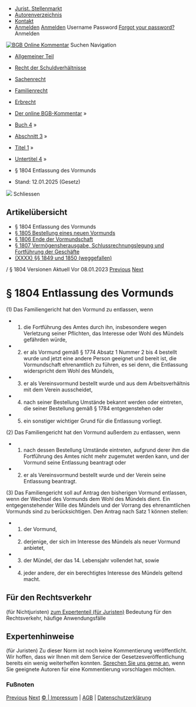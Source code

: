   * [Jurist. Stellenmarkt](https://bgb.kommentar.de/Buch-4/Abschnitt-3/Titel-1/Untertitel-4/</job-board> "Jurist. Stellenmarkt")
  * [Autorenverzeichnis](https://bgb.kommentar.de/Buch-4/Abschnitt-3/Titel-1/Untertitel-4/</Autorenverzeichnis> "Autorenverzeichnis")
  * [Kontakt](https://bgb.kommentar.de/Buch-4/Abschnitt-3/Titel-1/Untertitel-4/</Kontakt>)
  * [Anmelden](https://bgb.kommentar.de/Buch-4/Abschnitt-3/Titel-1/Untertitel-4/<#login> "show login form") [Anmelden](https://bgb.kommentar.de/Buch-4/Abschnitt-3/Titel-1/Untertitel-4/<#> "hide login form") Username Password
[Forgot your password?](https://bgb.kommentar.de/Buch-4/Abschnitt-3/Titel-1/Untertitel-4/</user/forgotpassword>) Anmelden 


[![BGB Online Kommentar](https://bgb.kommentar.de/extension/bgb/design/bgb/images/logo.png)](https://bgb.kommentar.de/Buch-4/Abschnitt-3/Titel-1/Untertitel-4/</> "BGB Online Kommentar")
Suchen
Navigation
  * [Allgemeiner Teil](https://bgb.kommentar.de/Buch-4/Abschnitt-3/Titel-1/Untertitel-4/</Buch-1>)
  * [Recht der Schuldverhältnisse](https://bgb.kommentar.de/Buch-4/Abschnitt-3/Titel-1/Untertitel-4/</Buch-2>)
  * [Sachenrecht](https://bgb.kommentar.de/Buch-4/Abschnitt-3/Titel-1/Untertitel-4/</Buch-3>)
  * [Familienrecht](https://bgb.kommentar.de/Buch-4/Abschnitt-3/Titel-1/Untertitel-4/</Buch-4>)
  * [Erbrecht](https://bgb.kommentar.de/Buch-4/Abschnitt-3/Titel-1/Untertitel-4/</Buch-5>)


  * [Der online BGB-Kommentar](https://bgb.kommentar.de/Buch-4/Abschnitt-3/Titel-1/Untertitel-4/</>) »
  * [Buch 4](https://bgb.kommentar.de/Buch-4/Abschnitt-3/Titel-1/Untertitel-4/</Buch-4>) »
  * [Abschnitt 3](https://bgb.kommentar.de/Buch-4/Abschnitt-3/Titel-1/Untertitel-4/</Buch-4/Abschnitt-3>) »
  * [Titel 1](https://bgb.kommentar.de/Buch-4/Abschnitt-3/Titel-1/Untertitel-4/</Buch-4/Abschnitt-3/Titel-1>) »
  * [Untertitel 4](https://bgb.kommentar.de/Buch-4/Abschnitt-3/Titel-1/Untertitel-4/</Buch-4/Abschnitt-3/Titel-1/Untertitel-4>) »
  * § 1804 Entlassung des Vormunds 
  * Stand: 12.01.2025 (Gesetz) 


![](https://vg01.met.vgwort.de/na/1c9909529ead4f509072c06d9081a7d5)
Schliessen 
## Artikelübersicht
  * § 1804 Entlassung des Vormunds 
  * [ § 1805 Bestellung eines neuen Vormunds ](https://bgb.kommentar.de/Buch-4/Abschnitt-3/Titel-1/Untertitel-4/</Buch-4/Abschnitt-3/Titel-1/Untertitel-4/Bestellung-eines-neuen-Vormunds>)
  * [ § 1806 Ende der Vormundschaft ](https://bgb.kommentar.de/Buch-4/Abschnitt-3/Titel-1/Untertitel-4/</Buch-4/Abschnitt-3/Titel-1/Untertitel-4/Ende-der-Vormundschaft>)
  * [ § 1807 Vermögensherausgabe, Schlussrechnungslegung und Fortführung der Geschäfte ](https://bgb.kommentar.de/Buch-4/Abschnitt-3/Titel-1/Untertitel-4/</Buch-4/Abschnitt-3/Titel-1/Untertitel-4/Vermoegensherausgabe-Schlussrechnungslegung-und-Fortfuehrung-der-Geschaefte>)
  * [ (XXXX) §§ 1849 und 1850 (weggefallen) ](https://bgb.kommentar.de/Buch-4/Abschnitt-3/Titel-1/Untertitel-4/</Buch-4/Abschnitt-3/Titel-1/Untertitel-4/weggefallen>)


/ § 1804 
Versionen  Aktuell Vor 08.01.2023
[Previous](https://bgb.kommentar.de/Buch-4/Abschnitt-3/Titel-1/Untertitel-4/</Buch-4/Abschnitt-3/Titel-1/Untertitel-3/Persoenliche-Anhoerung-Besprechung-mit-dem-Muendel> "§ 1803 Persönliche Anhörung; Besprechung mit dem Mündel") [Next](https://bgb.kommentar.de/Buch-4/Abschnitt-3/Titel-1/Untertitel-4/</Buch-4/Abschnitt-3/Titel-1/Untertitel-4/Bestellung-eines-neuen-Vormunds> "§ 1805 Bestellung eines neuen Vormunds")
# § 1804 Entlassung des Vormunds
(1) Das Familiengericht hat den Vormund zu entlassen, wenn 
  * 1. die Fortführung des Amtes durch ihn, insbesondere wegen Verletzung seiner Pflichten, das Interesse oder Wohl des Mündels gefährden würde,
  * 2. er als Vormund gemäß § 1774 Absatz 1 Nummer 2 bis 4 bestellt wurde und jetzt eine andere Person geeignet und bereit ist, die Vormundschaft ehrenamtlich zu führen, es sei denn, die Entlassung widerspricht dem Wohl des Mündels,
  * 3. er als Vereinsvormund bestellt wurde und aus dem Arbeitsverhältnis mit dem Verein ausscheidet,
  * 4. nach seiner Bestellung Umstände bekannt werden oder eintreten, die seiner Bestellung gemäß § 1784 entgegenstehen oder
  * 5. ein sonstiger wichtiger Grund für die Entlassung vorliegt.


(2) Das Familiengericht hat den Vormund außerdem zu entlassen, wenn 
  * 1. nach dessen Bestellung Umstände eintreten, aufgrund derer ihm die Fortführung des Amtes nicht mehr zugemutet werden kann, und der Vormund seine Entlassung beantragt oder
  * 2. er als Vereinsvormund bestellt wurde und der Verein seine Entlassung beantragt.


(3) Das Familiengericht soll auf Antrag den bisherigen Vormund entlassen, wenn der Wechsel des Vormunds dem Wohl des Mündels dient. Ein entgegenstehender Wille des Mündels und der Vorrang des ehrenamtlichen Vormunds sind zu berücksichtigen. Den Antrag nach Satz 1 können stellen: 
  * 1. der Vormund,
  * 2. derjenige, der sich im Interesse des Mündels als neuer Vormund anbietet,
  * 3. der Mündel, der das 14. Lebensjahr vollendet hat, sowie
  * 4. jeder andere, der ein berechtigtes Interesse des Mündels geltend macht.


## Für den Rechtsverkehr 
(für Nichtjuristen)
[zum Expertenteil (für Juristen)](https://bgb.kommentar.de/Buch-4/Abschnitt-3/Titel-1/Untertitel-4/<#expertenhinweise>)
Bedeutung für den Rechtsverkehr, häufige Anwendungsfälle
## Expertenhinweise
(für Juristen)
Zu dieser Norm ist noch keine Kommentierung veröffentlicht. Wir hoffen, dass wir Ihnen mit dem Service der Gesetzesveröffentlichung bereits ein wenig weiterhelfen konnten. [Sprechen Sie uns gerne an](https://bgb.kommentar.de/Buch-4/Abschnitt-3/Titel-1/Untertitel-4/</Kontakt>), wenn Sie geeignete Autoren für eine Kommentierung vorschlagen möchten. 
### Fußnoten
[Previous](https://bgb.kommentar.de/Buch-4/Abschnitt-3/Titel-1/Untertitel-4/</Buch-4/Abschnitt-3/Titel-1/Untertitel-3/Persoenliche-Anhoerung-Besprechung-mit-dem-Muendel> "§ 1803 Persönliche Anhörung; Besprechung mit dem Mündel") [Next](https://bgb.kommentar.de/Buch-4/Abschnitt-3/Titel-1/Untertitel-4/</Buch-4/Abschnitt-3/Titel-1/Untertitel-4/Bestellung-eines-neuen-Vormunds> "§ 1805 Bestellung eines neuen Vormunds")
[© | Impressum](https://bgb.kommentar.de/Buch-4/Abschnitt-3/Titel-1/Untertitel-4/</Kontakt>) | [AGB](https://bgb.kommentar.de/Buch-4/Abschnitt-3/Titel-1/Untertitel-4/</AGB>) | [Datenschutzerklärung](https://bgb.kommentar.de/Buch-4/Abschnitt-3/Titel-1/Untertitel-4/</Datenschutzerklaerung-fuer-Leser>)
